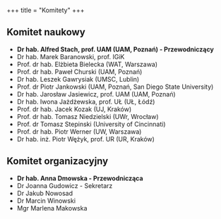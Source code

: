+++
title = "Komitety"
+++

## Komitet naukowy

- __Dr hab. Alfred Stach, prof. UAM (UAM, Poznań) - Przewodniczący__
- Dr hab. Marek Baranowski, prof. IGiK 
- Prof. dr hab. Elżbieta Bielecka (WAT, Warszawa)  
- Prof. dr hab. Paweł Churski (UAM, Poznań) 
- Dr hab. Leszek Gawrysiak (UMSC, Lublin) 
- Prof. dr Piotr Jankowski (UAM, Poznań, San Diego State University) 
- Dr hab. Jarosław Jasiewicz, prof. UAM (UAM, Poznań)
- Dr hab. Iwona Jażdżewska, prof. UŁ (UŁ, Łódź) 
- Prof. dr hab. Jacek Kozak (UJ, Kraków) 
- Prof. dr hab. Tomasz Niedzielski (UWr, Wrocław) 
- Prof. dr Tomasz Stepinski (University of Cincinnati)
- Prof. dr hab. Piotr Werner (UW, Warszawa) 
- Dr hab. inż. Piotr Wężyk, prof. UR (UR, Kraków)


## Komitet organizacyjny

- __Dr hab. Anna Dmowska - Przewodnicząca__
- Dr Joanna Gudowicz - Sekretarz
- Dr Jakub Nowosad 
- Dr Marcin Winowski 
- Mgr Marlena Makowska
